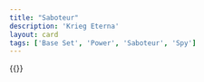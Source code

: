 ```yaml
---
title: "Saboteur"
description: 'Krieg Eterna'
layout: card
tags: ['Base Set', 'Power', 'Saboteur', 'Spy']
---
```

{{<card-detail-page title="Saboteur" artwork="The Great Fire of London by Josepha Jane Battlehooke (1675)" />}}